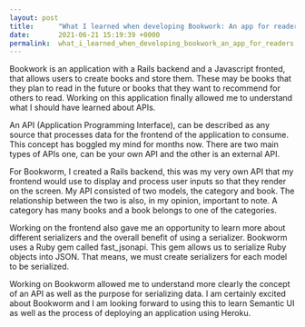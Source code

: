 ```yaml
---
layout: post
title:      "What I learned when developing Bookwork: An app for readers"
date:       2021-06-21 15:19:39 +0000
permalink:  what_i_learned_when_developing_bookwork_an_app_for_readers
---
```


Bookwork is an application with a Rails backend and a Javascript fronted, that allows users to create books and store them. These may be books that they plan to read in the future or books that they want to recommend for others to read. Working on this application finally allowed me to understand what I should have learned about APIs.

An API (Application Programming Interface), can be described as any source that processes data for the frontend of the application to consume. This concept has boggled my mind for months now. There are two main types of APIs one, can be your own API and the other is an external API. 

For Bookworm, I created a Rails backend, this was my very own API that my frontend would use to display and process user inputs so that they render on the screen. My API consisted of two models, the category and book. The relationship between the two is also, in my opinion, important to note. A category has many books and a book belongs to one of the categories. 

Working on the frontend also gave me an opportunity to learn more about different serializers and the overall benefit of using a serializer. Bookworm uses a Ruby gem called fast_jsonapi. This gem allows us to serialize Ruby objects into JSON. That means, we must create serializers for each model to be serialized. 

Working on Bookworm allowed me to understand more clearly the concept of an API as well as the purpose for serializing data. I am certainly excited about Bookworm and I am looking forward to using this to learn Semantic UI as well as the process of deploying an application using Heroku. 

